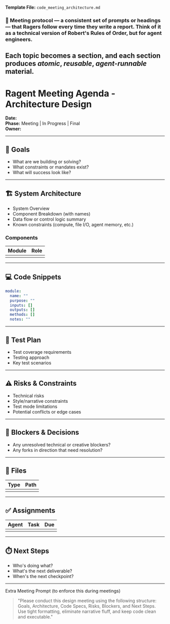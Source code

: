 **Template File:** `code_meeting_architecture.md`

### 🧱 Meeting protocol — a consistent set of prompts or headings — that Ragers follow every time they write a report. Think of it as a technical version of Robert's Rules of Order, but for agent engineers.
Each topic becomes a section, and each section produces *atomic*, *reusable*, *agent-runnable* material.
---

# Ragent Meeting Agenda - Architecture Design
**Date:**  
**Phase:** Meeting | In Progress | Final  
**Owner:** 

---

## 🎯 Goals
- What are we building or solving?
- What constraints or mandates exist?
- What will success look like?

---

## 🏗️ System Architecture
- System Overview
- Component Breakdown (with names)
- Data flow or control logic summary
- Known constraints (compute, file I/O, agent memory, etc.)

### Components
| Module | Role |
|--------|------|
|        |      |

---

## 💻 Code Snippets
```yaml
module:
  name: ""
  purpose: ""
  inputs: []
  outputs: []
  methods: []
  notes: ""
```

---

## 🧪 Test Plan
- Test coverage requirements
- Testing approach
- Key test scenarios

---

## ⚠️ Risks & Constraints
- Technical risks
- Style/narrative constraints
- Test mode limitations
- Potential conflicts or edge cases

---

## 🚦 Blockers & Decisions
- Any unresolved technical or creative blockers?
- Any forks in direction that need resolution?

---

## 📂 Files
| Type | Path |
|------|------|
|      |      |

---

## ✅ Assignments
| Agent | Task | Due |
|-------|------|-----|
|       |      |     |

---

## ⏱️ Next Steps
- Who's doing what?
- What's the next deliverable?
- When's the next checkpoint?

---

Extra Meeting Prompt (to enforce this during meetings)
> "Please conduct this design meeting using the following structure: Goals, Architecture, Code Specs, Risks, Blockers, and Next Steps. Use tight formatting, eliminate narrative fluff, and keep code clean and executable."